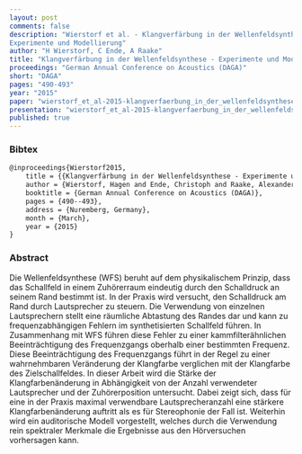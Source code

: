```yaml
---
layout: post
comments: false
description: "Wierstorf et al. - Klangverfärbung in der Wellenfeldsynthese -
Experimente und Modellierung"
author: "H Wierstorf, C Ende, A Raake"
title: "Klangverfärbung in der Wellenfeldsynthese - Experimente und Modellierung"
proceedings: "German Annual Conference on Acoustics (DAGA)"
short: "DAGA"
pages: "490-493"
year: "2015"
paper: "wierstorf_et_al-2015-klangverfaerbung_in_der_wellenfeldsynthese.pdf"
presentation: "wierstorf_et_al-2015-klangverfaerbung_in_der_wellenfeldsynthese-presentation.pdf"
published: true
---
```


### Bibtex

```latex
@inproceedings{Wierstorf2015,
    title = {{Klangverfärbung in der Wellenfeldsynthese - Experimente und Modellierung}},
    author = {Wierstorf, Hagen and Ende, Christoph and Raake, Alexander},
    booktitle = {German Annual Conference on Acoustics (DAGA)},
    pages = {490--493},
    address = {Nuremberg, Germany},
    month = {March},
    year = {2015}
}
```

### Abstract

Die Wellenfeldsynthese (WFS) beruht auf dem physikalischem Prinzip, dass das
Schallfeld in einem Zuhörerraum eindeutig durch den Schalldruck an seinem Rand
bestimmt ist. In der Praxis wird versucht, den Schalldruck am Rand durch
Lautsprecher zu steuern. Die Verwendung von einzelnen Lautsprechern stellt eine
räumliche Abtastung des Randes dar und kann zu frequenzabhängigen Fehlern im
synthetisierten Schallfeld führen. In Zusammenhang mit WFS führen diese Fehler
zu einer kammfilterähnlichen Beeinträchtigung des Frequenzgangs oberhalb einer
bestimmten Frequenz. Diese Beeinträchtigung des Frequenzgangs führt in der Regel
zu einer wahrnehmbaren Veränderung der Klangfarbe verglichen mit der Klangfarbe
des Zielschallfeldes. In dieser Arbeit wird die Stärke der Klangfarbenänderung
in Abhängigkeit von der Anzahl verwendeter Lautsprecher und der Zuhörerposition
untersucht. Dabei zeigt sich, dass für eine in der Praxis maximal verwendbare
Lautsprecheranzahl eine stärkere Klangfarbenänderung auftritt als es für
Stereophonie der Fall ist. Weiterhin wird ein auditorische Modell vorgestellt,
welches durch die Verwendung rein spektraler Merkmale die Ergebnisse aus den
Hörversuchen vorhersagen kann.
